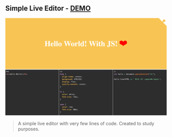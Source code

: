 ## Simple Live Editor - [DEMO](https://osantosdesign.github.io/live-editor/)

![Preview do Site](/img/cover.png)

> A simple live editor with very few lines of code. Created to study purposes.

